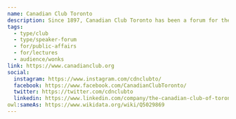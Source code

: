 ```yaml
---
name: Canadian Club Toronto
description: Since 1897, Canadian Club Toronto has been a forum for the country's thought leaders and newsmakers. As an independent, not-for-profit organization, the club connects Canadians with world-class leaders and newsmakers, serving as a leading platform for influencers to engage Canadians on what matters most in politics, business, social innovation, and media.
tags:
  - type/club
  - type/speaker-forum
  - for/public-affairs
  - for/lectures
  - audience/wonks
link: https://www.canadianclub.org
social:
  instagram: https://www.instagram.com/cdnclubto/
  facebook: https://www.facebook.com/CanadianClubToronto/
  twitter: https://twitter.com/cdnclubto
  linkedin: https://www.linkedin.com/company/the-canadian-club-of-toronto/
owl:sameAs: https://www.wikidata.org/wiki/Q5029869
---
```

